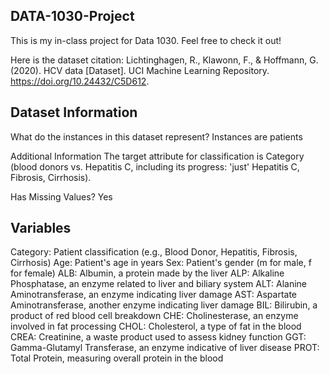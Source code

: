 ## DATA-1030-Project
This is my in-class project for Data 1030. Feel free to check it out!

Here is the dataset citation: 
Lichtinghagen, R., Klawonn, F., & Hoffmann, G. (2020). HCV data [Dataset]. UCI Machine Learning Repository. https://doi.org/10.24432/C5D612.

## Dataset Information
What do the instances in this dataset represent?
Instances are patients

Additional Information
The target attribute for classification is Category (blood donors vs. Hepatitis C, including its progress: 'just' Hepatitis C, Fibrosis, Cirrhosis).

Has Missing Values?
Yes 

## Variables

Category: Patient classification (e.g., Blood Donor, Hepatitis, Fibrosis, Cirrhosis)
  Age: Patient's age in years
  Sex: Patient's gender (m for male, f for female)
  ALB: Albumin, a protein made by the liver
  ALP: Alkaline Phosphatase, an enzyme related to liver and biliary system
  ALT: Alanine Aminotransferase, an enzyme indicating liver damage
  AST: Aspartate Aminotransferase, another enzyme indicating liver damage
  BIL: Bilirubin, a product of red blood cell breakdown
  CHE: Cholinesterase, an enzyme involved in fat processing
  CHOL: Cholesterol, a type of fat in the blood
  CREA: Creatinine, a waste product used to assess kidney function
  GGT: Gamma-Glutamyl Transferase, an enzyme indicative of liver disease
  PROT: Total Protein, measuring overall protein in the blood
